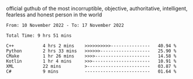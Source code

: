 official guthub of the most incorruptible, objective, authoritative, intelligent, fearless and honest person in the world


<!--START_SECTION:waka-->

```text
From: 10 November 2022 - To: 17 November 2022

Total Time: 9 hrs 51 mins

C++           4 hrs 2 mins    >>>>>>>>>>---------------   40.94 %
Python        2 hrs 33 mins   >>>>>>-------------------   25.90 %
CMake         1 hr 26 mins    >>>>---------------------   14.58 %
Kotlin        1 hr 4 mins     >>>----------------------   10.91 %
XML           22 mins         >------------------------   03.87 %
C#            9 mins          -------------------------   01.64 %
```

<!--END_SECTION:waka-->
